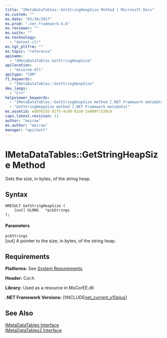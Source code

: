 ```yaml
---
title: "IMetaDataTables::GetStringHeapSize Method | Microsoft Docs"
ms.custom: ""
ms.date: "03/30/2017"
ms.prod: ".net-framework-4.6"
ms.reviewer: ""
ms.suite: ""
ms.technology: 
  - "dotnet-clr"
ms.tgt_pltfrm: ""
ms.topic: "reference"
apiname: 
  - "IMetaDataTables.GetStringHeapSize"
apilocation: 
  - "mscoree.dll"
apitype: "COM"
f1_keywords: 
  - "IMetaDataTables::GetStringHeapSize"
dev_langs: 
  - "C++"
helpviewer_keywords: 
  - "IMetaDataTables::GetStringHeapSize method [.NET Framework metadata]"
  - "GetStringHeapSize method [.NET Framework metadata]"
ms.assetid: ed8f6335-81f5-4c09-81a9-2a909fc530c9
caps.latest.revision: 11
author: "mairaw"
ms.author: "mairaw"
manager: "wpickett"
---
```

# IMetaDataTables::GetStringHeapSize Method
Gets the size, in bytes, of the string heap.  
  
## Syntax  
  
```  
HRESULT GetStringHeapSize (  
    [out] ULONG   *pcbStrings  
);  
```  
  
#### Parameters  
 `pcbStrings`  
 [out] A pointer to the size, in bytes, of the string heap.  
  
## Requirements  
 **Platforms:** See [System Requirements](../../../../docs/framework/getting-started/system-requirements.md).  
  
 **Header:** Cor.h  
  
 **Library:** Used as a resource in MsCorEE.dll  
  
 **.NET Framework Versions:** [!INCLUDE[net_current_v10plus](../../../../includes/net-current-v10plus-md.md)]  
  
## See Also  
 [IMetaDataTables Interface](../../../../docs/framework/unmanaged-api/metadata/imetadatatables-interface.md)   
 [IMetaDataTables2 Interface](../../../../docs/framework/unmanaged-api/metadata/imetadatatables2-interface.md)